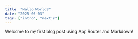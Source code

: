 ```yaml
---
title: "Hello World3"
date: "2025-06-03"
tags: ["intro", "nextjs"]
---
```


Welcome to my first blog post using App Router and Markdown!
